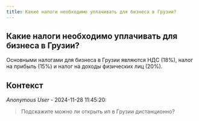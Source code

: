 ```yaml
---
title: Какие налоги необходимо уплачивать для бизнеса в Грузии?
---
```


## Какие налоги необходимо уплачивать для бизнеса в Грузии?

Основными налогами для бизнеса в Грузии являются НДС (18%), налог на прибыль (15%) и налог на доходы физических лиц (20%).

## Контекст

_Anonymous User_ - 2024-11-28 11:45:20:

> Подскажите можно ли открыть ип в Грузии дистанционно?
